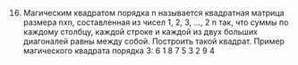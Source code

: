 16. Магическим квадратом порядка n называется квадратная матрица размера nxn, составленная из чисел 1, 2, 3,
...,
2
n
так, что суммы по каждому столбцу, каждой строке и каждой из двух больших диагоналей равны между
собой. Построить такой квадрат. Пример магического квадрата порядка 3:
6 1 8
7 5 3
2 9 4
